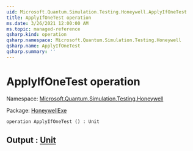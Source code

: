 ```yaml
---
uid: Microsoft.Quantum.Simulation.Testing.Honeywell.ApplyIfOneTest
title: ApplyIfOneTest operation
ms.date: 3/26/2021 12:00:00 AM
ms.topic: managed-reference
qsharp.kind: operation
qsharp.namespace: Microsoft.Quantum.Simulation.Testing.Honeywell
qsharp.name: ApplyIfOneTest
qsharp.summary: ''
---
```


# ApplyIfOneTest operation

Namespace: [Microsoft.Quantum.Simulation.Testing.Honeywell](xref:Microsoft.Quantum.Simulation.Testing.Honeywell)

Package: [HoneywellExe](https://nuget.org/packages/HoneywellExe)




```qsharp
operation ApplyIfOneTest () : Unit
```


## Output : [Unit](xref:microsoft.quantum.lang-ref.unit)

